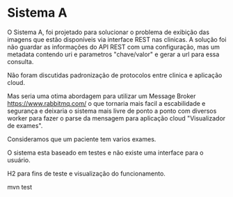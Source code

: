 # Sistema A

O Sistema A, foi projetado para solucionar o problema de exibição das imagens que estão disponíveis via interface REST nas clinicas.
A solução foi não guardar as informações do API REST com uma configuração, mas um metadata contendo uri e parametros "chave/valor" e gerar a url para essa consulta.

Não foram discutidas padronização de protocolos entre clinica e aplicação cloud.

Mas seria uma otima abordagem para utilizar um Message Broker https://www.rabbitmq.com/ o que tornaria mais facil a 
escabilidade e segurança e deixaria o sistema mais livre de ponto a ponto com diversos worker para fazer o parse da 
mensagem para aplicação cloud "Visualizador de exames". 

Consideramos que um paciente tem varios exames. 

O sistema esta baseado em testes e não existe uma interface para o usuário.

H2 para fins de teste e visualização do funcionamento.

mvn test  

